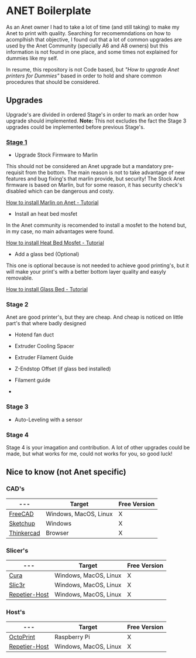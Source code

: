 # ANET Boilerplate

As an Anet owner I had to take a lot of time (and still taking) to make my Anet to print with quality. Searching for recomemndations on how to acomplhish that objective, I found out that a lot of common upgrades are used by the Anet Community (specially A6 and A8 owners) but this information is not found in one place, and some times not explained for dummies like my self. 

In resume, this repository is not Code based, but *"How to upgrade Anet printers for Dummies"* based in order to hold and share common procedures that should be considered.

## Upgrades

Upgrade's are divided in ordered Stage's in order to mark an order how upgrade should implemented.
**Note:** This not excludes the fact the Stage 3 upgrades could be implemented before previous Stage's.

### [Stage 1](Stage1/README.md) 
* Upgrade Stock Firmware to Marlin

This should not be considered an Anet upgrade but a mandatory pre-requisit from the bottom. The main reason is not to take advantage of new features and bug fixing's that marlin provide, but security! The Stock Anet firmware is based on Marlin, but for some reason, it has security check's disabled which can be dangerous and costy.

[How to install Marlin on Anet - Tutorial](Stage1/0_InstallMarlin.md)

* Install an heat bed mosfet

In the Anet community is recomended to install a mosfet to the hotend but, in my case, no main advantages were found. 

[How to install Heat Bed Mosfet - Tutorial](Stage1/1_InstallHeatBedMosfet.md)

* Add a glass bed (Optional)

This one is optional because is not needed to achieve good printing's, but it will make your print's with a better bottom layer quality and easyly removable. 

[How to install Glass Bed - Tutorial](Stage1/2_InstallGlassBed.md)

### Stage 2

Anet are good printer's, but they are cheap. And cheap is noticed on little part's that where badly designed

* Hotend fan duct

* Extruder Cooling Spacer

* Extruder Filament Guide

* Z-Endstop Offset (if glass bed installed)

* Filament guide

*

### Stage 3

* Auto-Leveling with a sensor

### Stage 4

Stage 4 is your imagation and contribution. A lot of other upgrades could be made, but what works for me, could not works for you, so good luck!

## Nice to know (not Anet specific)

### CAD's

| --- | Target | Free Version |
| --- | --- | --- |
| [FreeCAD](https://www.freecadweb.org/) | Windows, MacOS, Linux | X |
| [Sketchup](https://www.sketchup.com/) | Windows | X |
| [Thinkercad](https://www.tinkercad.com/) | Browser | X |



### Slicer's

| --- | Target | Free Version |
| --- | --- | --- |
| [Cura](https://ultimaker.com/en/products/ultimaker-cura-software) | Windows, MacOS, Linux | X |
| [Slic3r](http://slic3r.org/) | Windows, MacOS, Linux  | X |
| [Repetier-Host](https://www.repetier.com/) | Windows, MacOS, Linux | X |

### Host's

| --- | Target | Free Version |
| --- | --- | --- |
| [OctoPrint](https://octoprint.org/) | Raspberry Pi | X |
| [Repetier-Host](https://www.repetier.com/) | Windows, MacOS, Linux | X |

